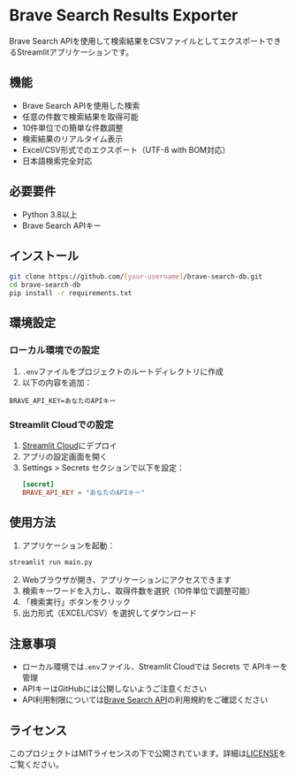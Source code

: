 # Brave Search Results Exporter

Brave Search APIを使用して検索結果をCSVファイルとしてエクスポートできるStreamlitアプリケーションです。

## 機能

- Brave Search APIを使用した検索
- 任意の件数で検索結果を取得可能
- 10件単位での簡単な件数調整
- 検索結果のリアルタイム表示
- Excel/CSV形式でのエクスポート（UTF-8 with BOM対応）
- 日本語検索完全対応

## 必要要件

- Python 3.8以上
- Brave Search APIキー

## インストール

```bash
git clone https://github.com/[your-username]/brave-search-db.git
cd brave-search-db
pip install -r requirements.txt
```

## 環境設定

### ローカル環境での設定

1. `.env`ファイルをプロジェクトのルートディレクトリに作成
2. 以下の内容を追加：

```
BRAVE_API_KEY=あなたのAPIキー
```

### Streamlit Cloudでの設定

1. [Streamlit Cloud](https://streamlit.io/cloud)にデプロイ
2. アプリの設定画面を開く
3. Settings > Secrets セクションで以下を設定：
   ```toml
   [secret]
   BRAVE_API_KEY = "あなたのAPIキー"
   ```

## 使用方法

1. アプリケーションを起動：
```bash
streamlit run main.py
```

2. Webブラウザが開き、アプリケーションにアクセスできます
3. 検索キーワードを入力し、取得件数を選択（10件単位で調整可能）
4. 「検索実行」ボタンをクリック
5. 出力形式（EXCEL/CSV）を選択してダウンロード

## 注意事項

- ローカル環境では`.env`ファイル、Streamlit Cloudでは Secrets で APIキーを管理
- APIキーはGitHubには公開しないようご注意ください
- API利用制限については[Brave Search API](https://brave.com/search/api/)の利用規約をご確認ください

## ライセンス

このプロジェクトはMITライセンスの下で公開されています。詳細は[LICENSE](LICENSE)をご覧ください。
